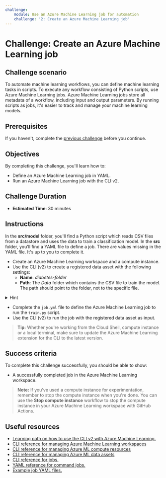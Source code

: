```yaml
---
challenge:
    module: Use an Azure Machine Learning job for automation
    challenge: '2: Create an Azure Machine Learning job'
---
```


# Challenge: Create an Azure Machine Learning job

## Challenge scenario

To automate machine learning workflows, you can define machine learning tasks in scripts. To execute any workflow consisting of Python scripts, use Azure Machine Learning jobs. Azure Machine Learning jobs store all metadata of a workflow, including input and output parameters. By running scripts as jobs, it's easier to track and manage your machine learning models.

## Prerequisites

If you haven't, complete the [previous challenge](01-script.md) before you continue.

## Objectives

By completing this challenge, you'll learn how to:

- Define an Azure Machine Learning job in YAML.
- Run an Azure Machine Learning job with the CLI v2.

## Challenge Duration

- **Estimated Time**: 30 minutes

## Instructions

In the **src/model** folder, you'll find a Python script which reads CSV files from a datastore and uses the data to train a classification model. In the **src** folder, you'll find a YAML file to define a job. There are values missing in the YAML file. It's up to you to complete it. 

- Create an Azure Machine Learning workspace and a compute instance.
- Use the CLI (v2) to create a registered data asset with the following settings:
    - **Name**: *diabetes-folder*
    - **Path**: The *Data* folder which contains the CSV file to train the model. The path should point to the folder, not to the specific file.

<details>
<summary>Hint</summary>
<br/>
Using the CLI (v2) you can create a data asset by defining the [configuration in a YAML file](https://docs.microsoft.com/azure/machine-learning/reference-yaml-data) **or** by specifying the configuration in the [CLI command](https://docs.microsoft.com/cli/azure/ml/data?view=azure-cli-latest).
</details>
 
- Complete the `job.yml` file to define the Azure Machine Learning job to run the `train.py` script.
- Use the CLI (v2) to run the job with the registered data asset as input. 

> **Tip:**
> Whether you're working from the Cloud Shell, compute instance or a local terminal, make sure to update the Azure Machine Learning extension for the CLI to the latest version.

## Success criteria

To complete this challenge successfully, you should be able to show:

- A successfully completed job in the Azure Machine Learning workspace.

> **Note:**
> If you've used a compute instance for experimentation, remember to stop the compute instance when you're done. You can use the **Stop compute instance** workflow to stop the compute instance in your Azure Machine Learning workspace with GitHub Actions.

## Useful resources

- [Learning path on how to use the CLI v2 with Azure Machine Learning.](https://docs.microsoft.com/learn/paths/train-models-azure-machine-learning-cli-v2/)
- [CLI reference for managing Azure Machine Learning workspaces](https://docs.microsoft.com/cli/azure/ml/workspace?view=azure-cli-latest)
- [CLI reference for managing Azure ML compute resources](https://docs.microsoft.com/cli/azure/ml/compute?view=azure-cli-latest)
- [CLI reference for managing Azure ML data assets](https://docs.microsoft.com/cli/azure/ml/data?view=azure-cli-latest)
- [CLI reference for jobs.](https://docs.microsoft.com/cli/azure/ml/job?view=azure-cli-latest)
- [YAML reference for command jobs.](https://docs.microsoft.com/azure/machine-learning/reference-yaml-job-command) 
- [Example job YAML files.](https://github.com/Azure/azureml-examples/tree/main/cli/jobs/basics) 

